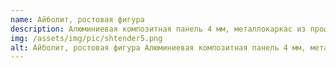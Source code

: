 ```yaml
---
name: Айболит, ростовая фигура
description: Алюминиевая композитная панель 4 мм, металлокаркас из профилированной трубы, печать на самоклеющейся пленке
img: /assets/img/pic/shtender5.png
alt: Айболит, ростовая фигура Алюминиевая композитная панель 4 мм, металлокаркас из профилированной трубы, печать на самоклеющейся пленке
---
```

